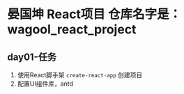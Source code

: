 
# 晏国坤 React项目    仓库名字是：wagool_react_project

## day01-任务
  1. 使用React脚手架 `create-react-app` 创建项目
  2. 配置UI组件库，antd
